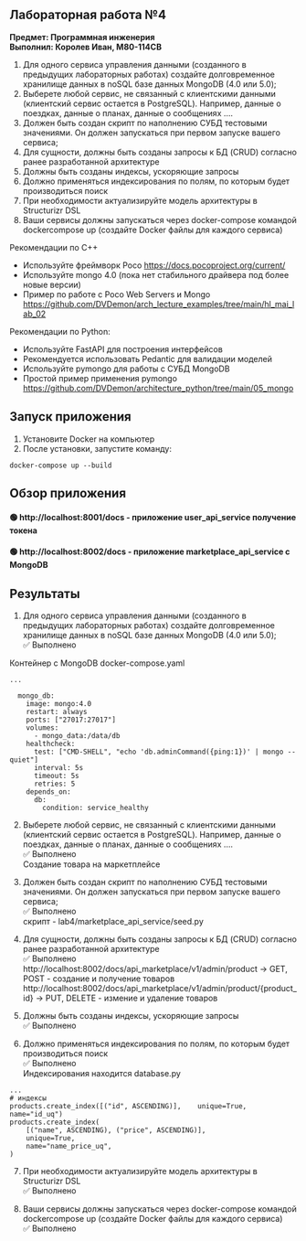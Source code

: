 ## Лабораторная работа №4
**Предмет: Программная инженерия** <br>
**Выполнил: Королев Иван, М80-114СВ**

1. Для одного сервиса управления данными (созданного в предыдущих
лабораторных работах) создайте долговременное хранилище данных в noSQL
базе данных MongoDB (4.0 или 5.0);
2. Выберете любой сервис, не связанный с клиентскими данными (клиентский
сервис остается в PostgreSQL). Например, данные о поездках, данные о планах,
данные о сообщениях ….
3. Должен быть создан скрипт по наполнению СУБД тестовыми значениями. Он
должен запускаться при первом запуске вашего сервиса;
4. Для сущности, должны быть созданы запросы к БД (CRUD) согласно ранее
разработанной архитектуре
5. Должны быть созданы индексы, ускоряющие запросы
6. Должно применяться индексирования по полям, по которым будет
производиться поиск
7. При необходимости актуализируйте модель архитектуры в Structurizr DSL
8. Ваши сервисы должны запускаться через docker-compose командой dockercompose up (создайте Docker файлы для каждого сервиса)

Рекомендации по C++
- Используйте фреймворк Poco https://docs.pocoproject.org/current/
- Используйте mongo 4.0 (пока нет стабильного драйвера под более новые
версии)
- Пример по работе с Poco Web Servers и Mongo
https://github.com/DVDemon/arch_lecture_examples/tree/main/hl_mai_lab_02

Рекомендации по Python:
- Используйте FastAPI для построения интерфейсов
- Рекомендуется использовать Pedantic для валидации моделей
- Используйте pymongo для работы с СУБД MongoDB
- Простой пример применения pymongo
https://github.com/DVDemon/architecture_python/tree/main/05_mongo

## Запуск приложения
1. Установите Docker на компьютер
2. После установки, запустите команду:
```
docker-compose up --build
```

##  Обзор приложения
#### 🟢 http://localhost:8001/docs - приложение user_api_service получение токена
#### 🟢 http://localhost:8002/docs - приложение marketplace_api_service с MongoDB

## Результаты
1. Для одного сервиса управления данными (созданного в предыдущих
лабораторных работах) создайте долговременное хранилище данных в noSQL
базе данных MongoDB (4.0 или 5.0); <br>
✅ Выполнено <br>

Контейнер с MongoDB docker-compose.yaml

```
...

  mongo_db:
    image: mongo:4.0
    restart: always
    ports: ["27017:27017"]
    volumes:
      - mongo_data:/data/db
    healthcheck:
      test: ["CMD-SHELL", "echo 'db.adminCommand({ping:1})' | mongo --quiet"]
      interval: 5s
      timeout: 5s
      retries: 5
    depends_on:
      db:
        condition: service_healthy        
```

2. Выберете любой сервис, не связанный с клиентскими данными (клиентский
сервис остается в PostgreSQL). 
Например, данные о поездках, данные о планах,
данные о сообщениях …. <br>
✅ Выполнено <br>
Создание товара на маркетплейсе

3. Должен быть создан скрипт по наполнению СУБД тестовыми значениями. Он
должен запускаться при первом запуске вашего сервиса; <br>
✅ Выполнено <br>
скрипт - lab4/marketplace_api_service/seed.py

4. Для сущности, должны быть созданы запросы к БД (CRUD) согласно ранее
разработанной архитектуре <br>
✅ Выполнено <br>
http://localhost:8002/docs/api_marketplace/v1/admin/product -> GET, POST - создание и получение товаров <br>
http://localhost:8002/docs/api_marketplace/v1/admin/product/{product_id} -> PUT, DELETE - измение и удаление товаров

5. Должны быть созданы индексы, ускоряющие запросы <br>
✅ Выполнено 

6. Должно применяться индексирования по полям, по которым будет
производиться поиск <br>
✅ Выполнено <br>
Индексирования находится database.py
```
...
# индексы
products.create_index([("id", ASCENDING)],    unique=True, name="id_uq")
products.create_index(
    [("name", ASCENDING), ("price", ASCENDING)],
    unique=True,
    name="name_price_uq",
)

```

7. При необходимости актуализируйте модель архитектуры в Structurizr DSL<br>
✅ Выполнено <br>

8. Ваши сервисы должны запускаться через docker-compose командой dockercompose up (создайте Docker файлы для каждого сервиса) <br>
✅ Выполнено <br>


